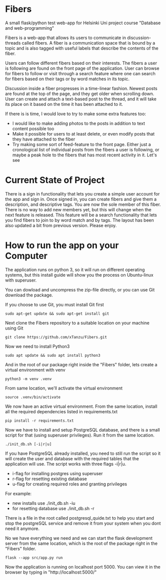 # Fibers
A small flask/python test web-app for Helsinki Uni project course "Database and web-programming"

Fibers is a web-app that allows its users to communicate in discussion-threads called fibers. 
A fiber is a communication space that is bound by a topic and is also tagged with useful labels 
that describe the contents of the fiber.

Users can follow different fibers based on their interests. The fibers a user is following 
are found on the front page of the application. User can browse for fibers to follow or visit through 
a search feature where one can search for fibers based on their tags or by word matches in its topic.

Discussion inside a fiber progresses in a time-linear fashion. Newest posts are found at the top of 
the page, and they get older when scrolling down. User can create and attach a text-based post to the 
thread, and it will take its place on it based on the time it has been attached to it.

If there is is time, I would love to try to make some extra features too:
  - I would like to make adding photos to the posts in addition to text 
    content possible too
  - Make it possible for users to at least delete, or even modify posts
    that they have attached to the fiber
  - Try making some sort of feed-feature to the front page. Either 
    just a cronological list of individual posts from the fibers a user
    is following, or maybe a peak hole to the fibers that has most recent 
    activity in it. Let's see

# Current State of Project
There is a sign in functionality that lets you create a simple user  account for the app and sign in. 
Once signed in, you can create fibers and give them a description, and descriptive tags. You are now the sole 
member of this fiber. There is no way to add new members yet, but this will change when the next feature is 
released. This feature will be a search functionality that lets you find fibers to join to by word match and by tags. 
The layout has been also updated a bit from previous version. Please enjoy.

# How to run the app on your Computer
The application runs on python 3, so it will run on different operating systems, but this 
install guide will show you the process on Ubuntu-linux with superuser.

You can dowload and uncompress the zip-file directly, or you can use Git download the package.

If you choose to use Git, you must install Git first

```sudo apt-get update && sudo apt-get install git```

Next clone the Fibers repository to a suitable location on your machine using Git

```git clone https://github.com/xTanzu/Fibers.git```

Now we need to install Python3

```sudo apt update && sudo apt install python3```

And in the root of our package right inside the "Fibers" folder, lets create a virtual environment with venv

```python3 -m venv .venv```

From same location, we'll activate the virtual environment

```source .venv/bin/activate```

We now have an active virtual environment. From the same location, install all the required dependencies listed in requirements.txt

```pip install -r requirements.txt```

Now we have to install and setup PostgreSQL database, and there is a small script for that (using superuser privileges). Run it from the same location.

```./init_db.sh [-i|r|u]```

If you have PostgreSQL already installed, you need to still run the script so it will create the user and database with the required tables that the application will use.
The script works with three flags -i|r|u.
- i-flag for installing postgres using superuser
- r-flag for resetting existing database
- u-flag for creating required roles and granting privileges

For example:
- new installs use ./init_db.sh -iu
- for resetting database use ./init_db.sh -r

There is a file in the root called postgresql_quide.txt to help you start and stop the postgreSQL service and remove it from your system when you dont need it anymore.

No we have everything we need and we can start the flask development server from the same location, which is the root of the package right in the "Fibers" folder.

```flask --app src/app.py run```

Now the application is running on localhost port 5000. You can view it in the browser by typing in "http://localhost:5000/"
